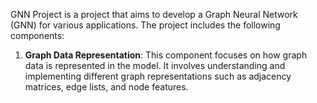 GNN Project is a project that aims to develop a Graph Neural Network (GNN) for various applications. The project includes the following components:
1. **Graph Data Representation**: This component focuses on how graph data is represented in the model. It involves understanding and implementing different graph representations such as adjacency matrices, edge lists, and node features.
